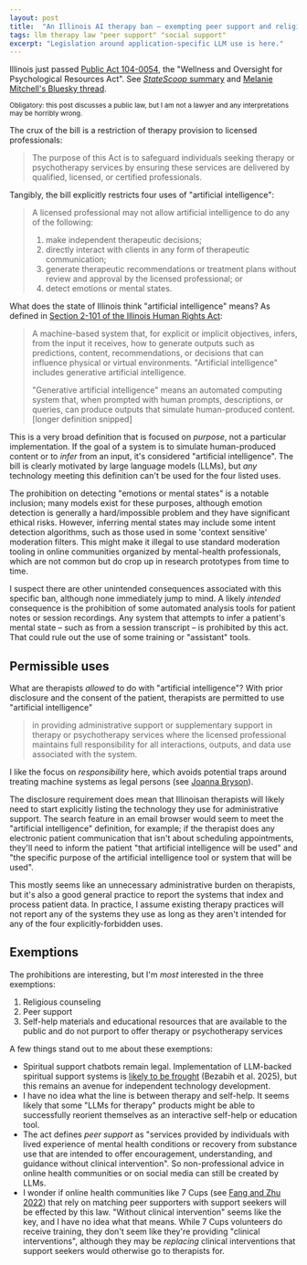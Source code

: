```yaml
---
layout: post
title:  "An Illinois AI therapy ban – exempting peer support and religious counseling"
tags: llm therapy law "peer support" "social support"
excerpt: "Legislation around application-specific LLM use is here."
---
```


Illinois just passed [Public Act 104-0054](https://www.ilga.gov/Legislation/PublicActs/View/104-0054), the "Wellness and Oversight for Psychological Resources Act". See [_StateScoop_ summary](https://statescoop.com/illinois-bans-ai-mental-health-services/) and [Melanie Mitchell's Bluesky thread](https://bsky.app/profile/mmitchell.bsky.social/post/3lw5erptbrs25).

<small>Obligatory: this post discusses a public law, but I am not a lawyer and any interpretations may be horribly wrong.</small>

The crux of the bill is a restriction of therapy provision to licensed professionals:

>The purpose of this Act is to safeguard individuals seeking therapy or psychotherapy services by ensuring these services are delivered by qualified, licensed, or certified professionals.

Tangibly, the bill explicitly restricts four uses of "artificial intelligence":

>A licensed professional may not allow artificial intelligence to do any of the following:
> 1. make independent therapeutic decisions;
> 2. directly interact with clients in any form of therapeutic communication;
> 3. generate therapeutic recommendations or treatment plans without review and approval by the licensed professional; or
> 4. detect emotions or mental states.

What does the state of Illinois think "artificial intelligence" means? As defined in [Section 2-101 of the Illinois Human Rights Act](https://www.ilga.gov/Documents/legislation/ilcs/documents/077500050K2-101.htm):

>A machine-based system that, for explicit or implicit objectives, infers, from the input it receives, how to generate outputs such as predictions, content, recommendations, or decisions that can influence physical or virtual environments. "Artificial intelligence" includes generative artificial intelligence.
>
>"Generative artificial intelligence" means an automated computing system that, when prompted with human prompts, descriptions, or queries, can produce outputs that simulate human-produced content. [longer definition snipped]

This is a very broad definition that is focused on _purpose_, not a particular implementation. If the goal of a system is to simulate human-produced content or to _infer_ from an input, it's considered "artificial intelligence".
The bill is clearly motivated by large language models (LLMs), but _any_ technology meeting this definition can't be used for the four listed uses.

The prohibition on detecting "emotions or mental states" is a notable inclusion; many models exist for these purposes, although emotion detection is generally a hard/impossible problem and they have significant ethical risks.
However, inferring mental states may include some intent detection algorithms, such as those used in some 'context sensitive' moderation filters. This might make it illegal to use standard moderation tooling in online communities organized by mental-health professionals, which are not common but do crop up in research prototypes from time to time.

I suspect there are other unintended consequences associated with this specific ban, although none immediately jump to mind.
A likely _intended_ consequence is the prohibition of some automated analysis tools for patient notes or session recordings.
Any system that attempts to infer a patient's mental state – such as from a session transcript – is prohibited by this act.
That could rule out the use of some training or "assistant" tools.

## Permissible uses

What are therapists _allowed_ to do with "artificial intelligence"? With prior disclosure and the consent of the patient, therapists are permitted to use "artificial intelligence"

>in providing administrative support or supplementary support in therapy or psychotherapy services where the licensed professional maintains full responsibility for all interactions, outputs, and data use associated with the system.

I like the focus on _responsibility_ here, which avoids potential traps around treating machine systems as legal persons (see [Joanna Bryson](https://link.springer.com/article/10.1007/s10506-017-9214-9)).

The disclosure requirement does mean that Illinoisan therapists will likely need to start explicitly listing the technology they use for administrative support. The search feature in an email browser would seem to meet the "artificial intelligence" definition, for example; if the therapist does any electronic patient communication that isn't about scheduling appointments, they'll need to inform the patient "that artificial intelligence will be used" and "the specific purpose of the artificial intelligence tool or system that will be used". 

This mostly seems like an unnecessary administrative burden on therapists, but it's also a good general practice to report the systems that index and process patient data.
In practice, I assume existing therapy practices will not report any of the systems they use as long as they aren't intended for any of the four explicitly-forbidden uses.

## Exemptions

The prohibitions are interesting, but I'm _most_ interested in the three exemptions:

1. Religious counseling
2. Peer support
3. Self-help materials and educational resources that are available to the public and do not purport to offer therapy or psychotherapy services

A few things stand out to me about these exemptions:
 - Spiritual support chatbots remain legal. Implementation of LLM-backed spiritual support systems is [likely to be frought](https://arxiv.org/abs/2506.11366) (Bezabih et al. 2025), but this remains an avenue for independent technology development.
 - I have no idea what the line is between therapy and self-help. It seems likely that some "LLMs for therapy" products might be able to successfully reorient themselves as an interactive self-help or education tool.
 - The act defines _peer support_ as "services provided by individuals with lived experience of mental health conditions or recovery from substance use that are intended to offer encouragement, understanding, and guidance without clinical intervention". So non-professional advice in online health communities or on social media can still be created by LLMs.
 - I wonder if online health communities like 7 Cups (see [Fang and Zhu 2022](https://dl.acm.org/doi/abs/10.1145/3555202)) that rely on matching peer supporters with support seekers will be effected by this law. "Without clinical intervention" seems like the key, and I have no idea what that means. While 7 Cups volunteers do receive training, they don't seem like they're providing "clinical interventions", although they may be _replacing_ clinical interventions that support seekers would otherwise go to therapists for.
